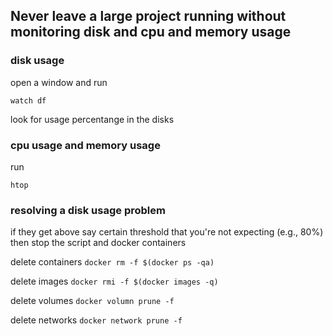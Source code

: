 ## Never leave a large project running without monitoring disk and cpu and memory usage

### disk usage

open a window and run 

```watch df```

look for usage percentange in the disks


### cpu usage and memory usage

run

```htop```



### resolving a disk usage problem
if they get above say certain threshold that you're not expecting (e.g., 80%) then stop the script and docker containers

delete containers
```docker rm -f $(docker ps -qa)```

delete images
```docker rmi -f $(docker images -q)```

delete volumes
```docker volumn prune -f```

delete networks
```docker network prune -f```
